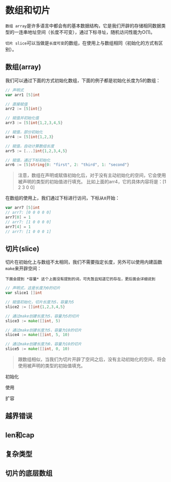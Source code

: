 # 数组和切片

`数组 array`是许多语言中都会有的基本数据结构，它是我们开辟的存储相同数据类型的一连串地址空间（长度不可变），通过下标寻址，随机访问性能为O(1)。

`切片 slice`可以当做是`长度可变`的数组，在使用上与数组相同（初始化的方式有区别）。

## 数组(array)

我们可以通过下面的方式初始化数组，下面的例子都是初始化长度为5的数组：

```Go
// 声明式
var arr1 [5]int

// 直接赋值
arr2 := [5]int{}

// 赋值并初始化值
arr3 := [5]int{1,2,3,4,5}

// 赋值，部分初始化
arr4 := [5]int{1,2,3}

// 赋值，自动计算数组长度
arr5 := [...]int{1,2,3,4,5}

// 赋值，通过下标初始化
arr6 := [5]string{0: "first", 2: "third", 1: "second"}
```

> 注意，数组在声明或赋值初始化后，对于没有主动初始化的空间，它会使用被声明的类型的初始值进行填充。
> 比如上面的arr4，它的具体内容将是：[1 2 3 0 0]

在数组的使用上，我们通过下标进行访问，下标从`0`开始：

```Go
var arr7 [5]int 
// arr7: [0 0 0 0 0]
arr7[0] = 1
// arr7: [1 0 0 0 0]
arr7[4] = 1
// arr7: [1 0 0 0 1]
```

## 切片(slice)

切片在初始化上与数组不太相同，我们不需要指定长度，另外可以使用内建函数`make`来开辟空间：

`下面会提到 *容量* 这个上面没有提到的词，可先暂且知道它的存在，更后面会详细说到`

```Go
// 声明式，这是长度为0的切片
var slice1 []int

// 赋值初始化，切片长度为5，容量为5
slice2 := []int{1,2,3,4,5}

// 通过make创建长度为5，容量为5的切片
slice3 := make([]int, 5)

// 通过make创建长度为5，容量为10的切片
slice4 := make([]int, 5, 10)

// 通过make创建长度为0，容量为10的切片
slice5 := make([]int, 0, 10)
```

> 跟数组相似，当我们为切片开辟了空间之后，没有主动初始化的空间，将会使用被声明的类型的初始值填充。

初始化

使用

扩容

## 越界错误

## len和cap

## 复杂类型

## 切片的底层数组

